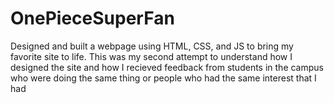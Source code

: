 # OnePieceSuperFan
Designed and built a webpage using HTML, CSS, and JS to bring my favorite site to life. This was my second attempt to understand how I designed the site and how I recieved feedback from students in the campus who were doing the same thing or people who had the same interest that I had 
